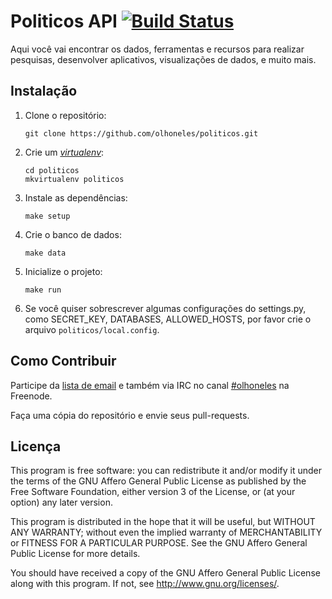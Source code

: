 # Politicos API [![Build Status](https://secure.travis-ci.org/olhoneles/politicos.png?branch=master)](https://travis-ci.org/olhoneles/politicos)

Aqui você vai encontrar os dados, ferramentas e recursos para realizar pesquisas, desenvolver aplicativos, visualizações de dados, e muito mais.


## Instalação

1.  Clone o repositório:

        git clone https://github.com/olhoneles/politicos.git

1.  Crie um [*virtualenv*](http://virtualenvwrapper.readthedocs.org/en/latest/install.html):

        cd politicos
        mkvirtualenv politicos

1.  Instale as dependências:

        make setup

1.  Crie o banco de dados:

        make data

1.  Inicialize o projeto:

        make run

1.  Se você quiser sobrescrever algumas configurações do settings.py, como SECRET_KEY, DATABASES, ALLOWED_HOSTS, por favor crie o arquivo `politicos/local.config`.


## Como Contribuir

Participe da [lista de email](http://listas.olhoneles.org/cgi-bin/mailman/listinfo/montanha-dev) e também via IRC no canal [#olhoneles](irc://irc.freenode.net:6667/olhoneles) na Freenode.

Faça uma cópia do repositório e envie seus pull-requests.


## Licença

This program is free software: you can redistribute it and/or modify
it under the terms of the GNU Affero General Public License as published by
the Free Software Foundation, either version 3 of the License, or
(at your option) any later version.

This program is distributed in the hope that it will be useful,
but WITHOUT ANY WARRANTY; without even the implied warranty of
MERCHANTABILITY or FITNESS FOR A PARTICULAR PURPOSE.  See the
GNU Affero General Public License for more details.

You should have received a copy of the GNU Affero General Public License
along with this program.  If not, see <http://www.gnu.org/licenses/>.
